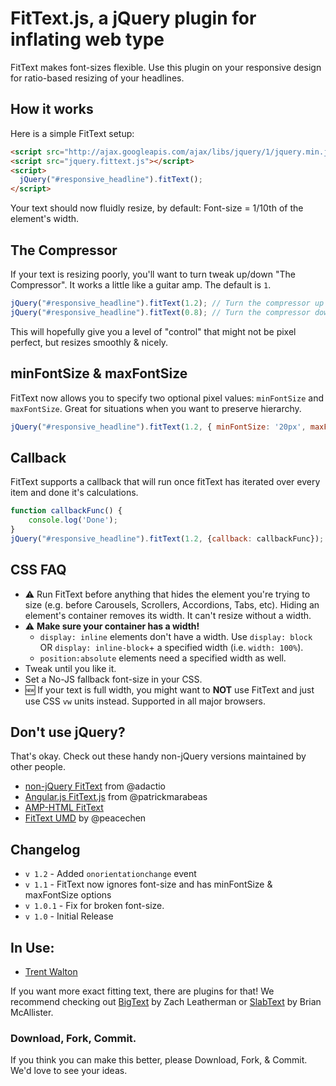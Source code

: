 # FitText.js, a jQuery plugin for inflating web type
FitText makes font-sizes flexible. Use this plugin on your responsive design for ratio-based resizing of your headlines.

## How it works
Here is a simple FitText setup:

```html
<script src="http://ajax.googleapis.com/ajax/libs/jquery/1/jquery.min.js"></script>
<script src="jquery.fittext.js"></script>
<script>
  jQuery("#responsive_headline").fitText();
</script>
```

Your text should now fluidly resize, by default: Font-size = 1/10th of the element's width.

## The Compressor
If your text is resizing poorly, you'll want to turn tweak up/down "The Compressor". It works a little like a guitar amp. The default is `1`.

```javascript
jQuery("#responsive_headline").fitText(1.2); // Turn the compressor up   (resizes more aggressively)
jQuery("#responsive_headline").fitText(0.8); // Turn the compressor down (resizes less aggressively)
```

This will hopefully give you a level of "control" that might not be pixel perfect, but resizes smoothly & nicely.

## minFontSize & maxFontSize
FitText now allows you to specify two optional pixel values: `minFontSize` and `maxFontSize`. Great for situations when you want to preserve hierarchy.

```javascript
jQuery("#responsive_headline").fitText(1.2, { minFontSize: '20px', maxFontSize: '40px' });
```

## Callback
FitText supports a callback that will run once fitText has iterated over every item and done it's calculations.

```javascript
function callbackFunc() {
    console.log('Done');
}
jQuery("#responsive_headline").fitText(1.2, {callback: callbackFunc});
```

## CSS FAQ

- :warning: Run FitText before anything that hides the element you're trying to size (e.g. before Carousels, Scrollers, Accordions, Tabs, etc). Hiding an element's container removes its width. It can't resize without a width.
- :warning: **Make sure your container has a width!**
  - `display: inline` elements don't have a width. Use `display: block` OR `display: inline-block`+ a specified width (i.e. `width: 100%`).
  - `position:absolute` elements need a specified width as well.
- Tweak until you like it.
- Set a No-JS fallback font-size in your CSS.
- :new: If your text is full width, you might want to **NOT** use FitText and just use CSS `vw` units instead. Supported in all major browsers.

## Don't use jQuery?
That's okay. Check out these handy non-jQuery versions maintained by other people.

- [non-jQuery FitText](https://github.com/adactio/FitText.js) from @adactio
- [Angular.js FitText.js](https://github.com/patrickmarabeas/AngularJS-FitText.js) from @patrickmarabeas
- [AMP-HTML FitText](https://github.com/ampproject/amphtml/tree/master/extensions/amp-fit-text)
- [FitText UMD](https://github.com/peacechen/FitText-UMD) by @peacechen

## Changelog
* `v 1.2` - Added `onorientationchange` event
* `v 1.1` - FitText now ignores font-size and has minFontSize & maxFontSize options
* `v 1.0.1` - Fix for broken font-size.
* `v 1.0` - Initial Release

## In Use:
- [Trent Walton](http://trentwalton.com)

If you want more exact fitting text, there are plugins for that! We recommend checking out [BigText](https://github.com/zachleat/BigText) by Zach Leatherman or [SlabText](https://github.com/freqDec/slabText) by Brian McAllister.

### Download, Fork, Commit.
If you think you can make this better, please Download, Fork, & Commit. We'd love to see your ideas.
